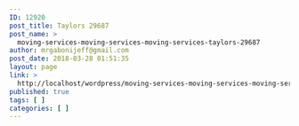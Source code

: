```yaml
---
ID: 12920
post_title: Taylors 29687
post_name: >
  moving-services-moving-services-moving-services-taylors-29687
author: mrgabonijeff@gmail.com
post_date: 2018-03-28 01:51:35
layout: page
link: >
  http://localhost/wordpress/moving-services-moving-services-moving-services-taylors-29687/
published: true
tags: [ ]
categories: [ ]
---
```

